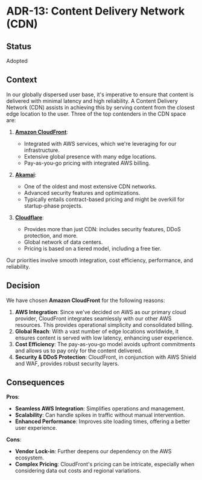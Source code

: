 # ADR-13: Content Delivery Network (CDN)

## Status

Adopted

## Context

In our globally dispersed user base, it's imperative to ensure that content is delivered with minimal latency and high reliability. A Content Delivery Network (CDN) assists in achieving this by serving content from the closest edge location to the user. Three of the top contenders in the CDN space are:

1. **[Amazon CloudFront](https://aws.amazon.com/cloudfront/)**:
    - Integrated with AWS services, which we're leveraging for our infrastructure.
    - Extensive global presence with many edge locations.
    - Pay-as-you-go pricing with integrated AWS billing.

2. **[Akamai](https://www.akamai.com/)**:
    - One of the oldest and most extensive CDN networks.
    - Advanced security features and optimizations.
    - Typically entails contract-based pricing and might be overkill for startup-phase projects.

3. **[Cloudflare](https://www.cloudflare.com/)**:
    - Provides more than just CDN: includes security features, DDoS protection, and more.
    - Global network of data centers.
    - Pricing is based on a tiered model, including a free tier.

Our priorities involve smooth integration, cost efficiency, performance, and reliability.

## Decision

We have chosen **Amazon CloudFront** for the following reasons:

1. **AWS Integration**: Since we've decided on AWS as our primary cloud provider, CloudFront integrates seamlessly with our other AWS resources. This provides operational simplicity and consolidated billing.
2. **Global Reach**: With a vast number of edge locations worldwide, it ensures content is served with low latency, enhancing user experience.
3. **Cost Efficiency**: The pay-as-you-go model avoids upfront commitments and allows us to pay only for the content delivered.
4. **Security & DDoS Protection**: CloudFront, in conjunction with AWS Shield and WAF, provides robust security layers.

## Consequences

**Pros**:

- **Seamless AWS Integration**: Simplifies operations and management.
- **Scalability**: Can handle spikes in traffic without manual intervention.
- **Enhanced Performance**: Improves site loading times, offering a better user experience.

**Cons**:

- **Vendor Lock-in**: Further deepens our dependency on the AWS ecosystem.
- **Complex Pricing**: CloudFront's pricing can be intricate, especially when considering data out costs and regional variations.
